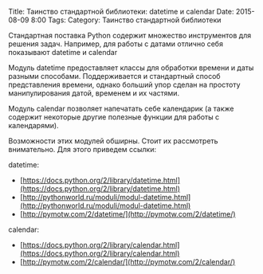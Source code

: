 Title: Таинство стандартной библиотеки: datetime и calendar
Date: 2015-08-09 8:00
Tags: 
Category: Таинство стандартной библиотеки


Стандартная поставка Python содержит множество инструментов для решения задач. Например, для работы с датами отлично себя показывают datetime и calendar

Модуль datetime предоставляет классы для обработки времени и даты разными способами. Поддерживается и стандартный способ представления времени, однако больший упор сделан на простоту манипулирования датой, временем и их частями.

Модуль calendar позволяет напечатать себе календарик (а также содержит некоторые другие полезные функции для работы с календарями). 

Возможности этих модулей обширны. Стоит их рассмотреть внимательно.
Для этого приведем ссылки:

datetime:

- [https://docs.python.org/2/library/datetime.html](https://docs.python.org/2/library/datetime.html)
- [http://pythonworld.ru/moduli/modul-datetime.html](http://pythonworld.ru/moduli/modul-datetime.html)
- [http://pymotw.com/2/datetime/](http://pymotw.com/2/datetime/)

calendar:

- [https://docs.python.org/2/library/calendar.html](https://docs.python.org/2/library/calendar.html)
- [http://pymotw.com/2/calendar/](http://pymotw.com/2/calendar/)